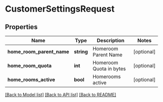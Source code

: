 # CustomerSettingsRequest

## Properties
Name | Type | Description | Notes
------------ | ------------- | ------------- | -------------
**home_room_parent_name** | **string** | Homeroom Parent Name | [optional] 
**home_room_quota** | **int** | Homeroom Quota in bytes | [optional] 
**home_rooms_active** | **bool** | Homerooms active | [optional] 

[[Back to Model list]](../README.md#documentation-for-models) [[Back to API list]](../README.md#documentation-for-api-endpoints) [[Back to README]](../README.md)


